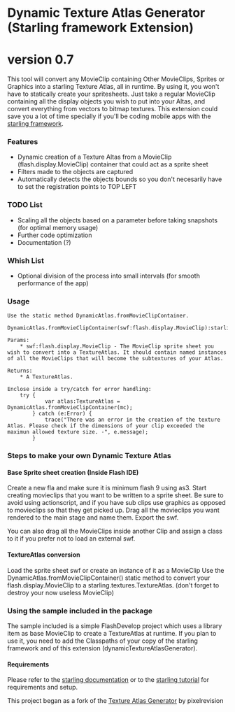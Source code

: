 Dynamic Texture Atlas Generator (Starling framework Extension)
========

# version 0.7 #

This tool will convert any MovieClip containing Other MovieClips, Sprites or Graphics into a starling Texture Atlas, all in runtime. 
By using it, you won't have to statically create your spritesheets. Just take a regular MovieClip containing all the display objects you wish to put into your Altas, and convert everything from vectors to bitmap textures. 
This extension could save you a lot of time specially if you'll be coding mobile apps with the [starling framework](http://www.starling-framework.org/).

### Features ###

* Dynamic creation of a Texture Altas from a MovieClip (flash.display.MovieClip) container that could act as a sprite sheet
* Filters made to the objects are captured
* Automatically detects the objects bounds so you don't necesarily have to set the registration points to TOP LEFT

### TODO List ###

* Scaling all the objects based on a parameter before taking snapshots (for optimal memory usage)
* Further code optimization
* Documentation (?)

### Whish List ###
* Optional division of the process into small intervals (for smooth performance of the app)

### Usage ###
	Use the static method DynamicAtlas.fromMovieClipContainer.
	
	DynamicAtlas.fromMovieClipContainer(swf:flash.display.MovieClip):starling.textures.TextureAtlas
	
	Params:
		* swf:flash.display.MovieClip - The MovieClip sprite sheet you wish to convert into a TextureAtlas. It should contain named instances of all the MovieClips that will become the subtextures of your Atlas.
	
	Returns:
		* A TextureAtlas.
		
	Enclose inside a try/catch for error handling:
		try {
				var atlas:TextureAtlas = DynamicAtlas.fromMovieClipContainer(mc);
			} catch (e:Error) {
				trace("There was an error in the creation of the texture Atlas. Please check if the dimensions of your clip exceeded the maximun allowed texture size. -", e.message);
			}

### Steps to make your own Dynamic Texture Atlas ###
#### Base Sprite sheet creation (Inside Flash IDE) ####
Create a new fla and make sure it is minimum flash 9 using as3.
Start creating movieclips that you want to be written to a sprite sheet. Be sure to avoid using actionscript, and if you have sub clips use graphics as opposed to movieclips so that they get picked up.
Drag all the movieclips you want rendered to the main stage and name them.
Export the swf.

You can also drag all the MovieClips inside another Clip and assign a class to it if you prefer not to load an external swf.

#### TextureAtlas conversion ####
Load the sprite sheet swf or create an instance of it as a MovieClip
Use the DynamicAtlas.fromMovieClipContainer() static method to convert your flash.display.MovieClip to a starling.textures.TextureAtlas.
(don't forget to destroy your now useless MovieClip)

### Using the sample included in the package ###
The sample included is a simple FlashDevelop project which uses a library item as base MovieClip to create a TextureAtlas at runtime.
If you plan to use it, you need to add the Classpaths of your copy of the starling framework and of this extension (dynamicTextureAtlasGenerator).
#### Requirements ####
Please refer to the [starling documentation](http://doc.starling-framework.org/core/) or to the [starling tutorial](http://www.bytearray.org/?p=3371) for requirements and setup.

This project began as a fork of the [Texture Atlas Generator](https://github.com/pixelrevision/texture_atlas_generator) by pixelrevision